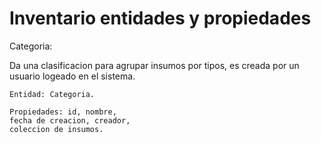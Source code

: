 # Inventario entidades y propiedades

Categoria:

Da una clasificacion para agrupar insumos por tipos,
es creada por un usuario logeado en el sistema.

    Entidad: Categoria.

    Propiedades: id, nombre,
    fecha de creacion, creador,
    coleccion de insumos.